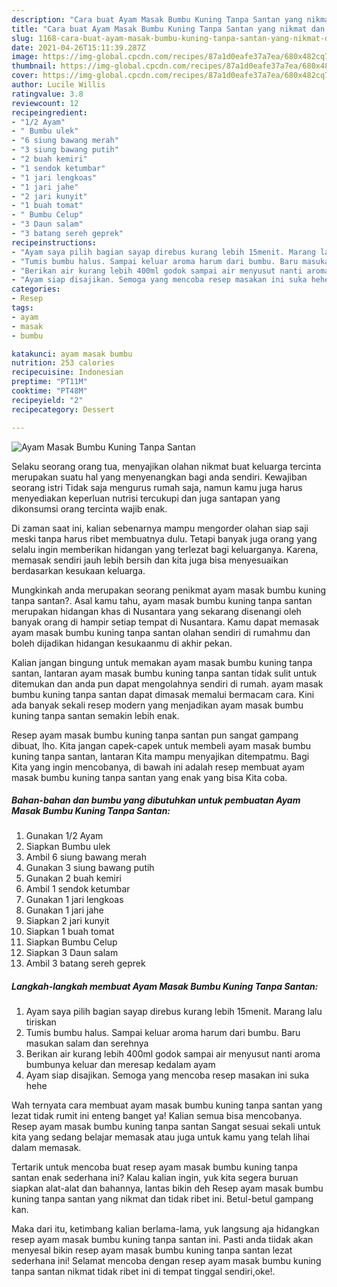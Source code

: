 ```yaml
---
description: "Cara buat Ayam Masak Bumbu Kuning Tanpa Santan yang nikmat dan Mudah Dibuat"
title: "Cara buat Ayam Masak Bumbu Kuning Tanpa Santan yang nikmat dan Mudah Dibuat"
slug: 1168-cara-buat-ayam-masak-bumbu-kuning-tanpa-santan-yang-nikmat-dan-mudah-dibuat
date: 2021-04-26T15:11:39.287Z
image: https://img-global.cpcdn.com/recipes/87a1d0eafe37a7ea/680x482cq70/ayam-masak-bumbu-kuning-tanpa-santan-foto-resep-utama.jpg
thumbnail: https://img-global.cpcdn.com/recipes/87a1d0eafe37a7ea/680x482cq70/ayam-masak-bumbu-kuning-tanpa-santan-foto-resep-utama.jpg
cover: https://img-global.cpcdn.com/recipes/87a1d0eafe37a7ea/680x482cq70/ayam-masak-bumbu-kuning-tanpa-santan-foto-resep-utama.jpg
author: Lucile Willis
ratingvalue: 3.8
reviewcount: 12
recipeingredient:
- "1/2 Ayam"
- " Bumbu ulek"
- "6 siung bawang merah"
- "3 siung bawang putih"
- "2 buah kemiri"
- "1 sendok ketumbar"
- "1 jari lengkoas"
- "1 jari jahe"
- "2 jari kunyit"
- "1 buah tomat"
- " Bumbu Celup"
- "3 Daun salam"
- "3 batang sereh geprek"
recipeinstructions:
- "Ayam saya pilih bagian sayap direbus kurang lebih 15menit. Marang lalu tiriskan"
- "Tumis bumbu halus. Sampai keluar aroma harum dari bumbu. Baru masukan salam dan serehnya"
- "Berikan air kurang lebih 400ml godok sampai air menyusut nanti aroma bumbunya keluar dan meresap kedalam ayam"
- "Ayam siap disajikan. Semoga yang mencoba resep masakan ini suka hehe"
categories:
- Resep
tags:
- ayam
- masak
- bumbu

katakunci: ayam masak bumbu 
nutrition: 253 calories
recipecuisine: Indonesian
preptime: "PT11M"
cooktime: "PT48M"
recipeyield: "2"
recipecategory: Dessert

---
```



![Ayam Masak Bumbu Kuning Tanpa Santan](https://img-global.cpcdn.com/recipes/87a1d0eafe37a7ea/680x482cq70/ayam-masak-bumbu-kuning-tanpa-santan-foto-resep-utama.jpg)

Selaku seorang orang tua, menyajikan olahan nikmat buat keluarga tercinta merupakan suatu hal yang menyenangkan bagi anda sendiri. Kewajiban seorang istri Tidak saja mengurus rumah saja, namun kamu juga harus menyediakan keperluan nutrisi tercukupi dan juga santapan yang dikonsumsi orang tercinta wajib enak.

Di zaman  saat ini, kalian sebenarnya mampu mengorder olahan siap saji meski tanpa harus ribet membuatnya dulu. Tetapi banyak juga orang yang selalu ingin memberikan hidangan yang terlezat bagi keluarganya. Karena, memasak sendiri jauh lebih bersih dan kita juga bisa menyesuaikan berdasarkan kesukaan keluarga. 



Mungkinkah anda merupakan seorang penikmat ayam masak bumbu kuning tanpa santan?. Asal kamu tahu, ayam masak bumbu kuning tanpa santan merupakan hidangan khas di Nusantara yang sekarang disenangi oleh banyak orang di hampir setiap tempat di Nusantara. Kamu dapat memasak ayam masak bumbu kuning tanpa santan olahan sendiri di rumahmu dan boleh dijadikan hidangan kesukaanmu di akhir pekan.

Kalian jangan bingung untuk memakan ayam masak bumbu kuning tanpa santan, lantaran ayam masak bumbu kuning tanpa santan tidak sulit untuk ditemukan dan anda pun dapat mengolahnya sendiri di rumah. ayam masak bumbu kuning tanpa santan dapat dimasak memalui bermacam cara. Kini ada banyak sekali resep modern yang menjadikan ayam masak bumbu kuning tanpa santan semakin lebih enak.

Resep ayam masak bumbu kuning tanpa santan pun sangat gampang dibuat, lho. Kita jangan capek-capek untuk membeli ayam masak bumbu kuning tanpa santan, lantaran Kita mampu menyajikan ditempatmu. Bagi Kita yang ingin mencobanya, di bawah ini adalah resep membuat ayam masak bumbu kuning tanpa santan yang enak yang bisa Kita coba.

<!--inarticleads1-->

##### Bahan-bahan dan bumbu yang dibutuhkan untuk pembuatan Ayam Masak Bumbu Kuning Tanpa Santan:

1. Gunakan 1/2 Ayam
1. Siapkan  Bumbu ulek
1. Ambil 6 siung bawang merah
1. Gunakan 3 siung bawang putih
1. Gunakan 2 buah kemiri
1. Ambil 1 sendok ketumbar
1. Gunakan 1 jari lengkoas
1. Gunakan 1 jari jahe
1. Siapkan 2 jari kunyit
1. Siapkan 1 buah tomat
1. Siapkan  Bumbu Celup
1. Siapkan 3 Daun salam
1. Ambil 3 batang sereh geprek




<!--inarticleads2-->

##### Langkah-langkah membuat Ayam Masak Bumbu Kuning Tanpa Santan:

1. Ayam saya pilih bagian sayap direbus kurang lebih 15menit. Marang lalu tiriskan
1. Tumis bumbu halus. Sampai keluar aroma harum dari bumbu. Baru masukan salam dan serehnya
1. Berikan air kurang lebih 400ml godok sampai air menyusut nanti aroma bumbunya keluar dan meresap kedalam ayam
1. Ayam siap disajikan. Semoga yang mencoba resep masakan ini suka hehe




Wah ternyata cara membuat ayam masak bumbu kuning tanpa santan yang lezat tidak rumit ini enteng banget ya! Kalian semua bisa mencobanya. Resep ayam masak bumbu kuning tanpa santan Sangat sesuai sekali untuk kita yang sedang belajar memasak atau juga untuk kamu yang telah lihai dalam memasak.

Tertarik untuk mencoba buat resep ayam masak bumbu kuning tanpa santan enak sederhana ini? Kalau kalian ingin, yuk kita segera buruan siapkan alat-alat dan bahannya, lantas bikin deh Resep ayam masak bumbu kuning tanpa santan yang nikmat dan tidak ribet ini. Betul-betul gampang kan. 

Maka dari itu, ketimbang kalian berlama-lama, yuk langsung aja hidangkan resep ayam masak bumbu kuning tanpa santan ini. Pasti anda tiidak akan menyesal bikin resep ayam masak bumbu kuning tanpa santan lezat sederhana ini! Selamat mencoba dengan resep ayam masak bumbu kuning tanpa santan nikmat tidak ribet ini di tempat tinggal sendiri,oke!.

